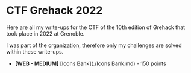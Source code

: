 # CTF Grehack 2022

Here are all my write-ups for the CTF of the 10th edition of Grehack that took place in 2022 at Grenoble.

I was part of the organization, therefore only my challenges are solved within these write-ups.

- **[WEB - MEDIUM]** [Icons Bank](./Icons Bank.md) - 150 points
